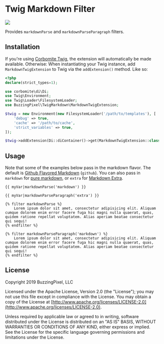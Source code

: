 # Twig Markdown Filter

<p><a href="https://travis-ci.org/buzzingpixel/twig-markdown"><img src="https://travis-ci.org/buzzingpixel/twig-markdown.svg?branch=master"></a></p>

Provides `markdownParse` and `markdownParseParagraph` filters.

## Installation

If you're using [Corbomite Twig](https://github.com/buzzingpixel/corbomite-twig), the extension will automatically be made available. Otherwise: When instantiating your Twig instance, add `MarkdownTwigExtension` to Twig via the `addExtension()` method. Like so:

```php
<?php
declare(strict_types=1);

use corbomite\di\Di;
use Twig\Environment;
use Twig\Loader\FilesystemLoader;
use BuzzingPixel\TwigMarkdown\MarkdownTwigExtension;

$twig = new Environment(new FilesystemLoader('/path/to/templates'), [
    'debug' => true,
    'cache' => '/path/to/cache',
    'strict_variables' => true,
]);

$twig->addExtension(Di::diContainer()->get(MarkdownTwigExtension::class));
```

## Usage

Note that some of the examples below pass in the markdown flavor. The default is [Github Flavored Markdown](https://github.github.com/gfm/) (`github`). You can also pass in `markdown` for [pure markdown](https://daringfireball.net/projects/markdown/syntax), or `extra` for [Markdown Extra](https://michelf.ca/projects/php-markdown/extra/).

```twig
{{ myVar|markdownParse('markdown') }}

{{ myVar|markdownParseParagraph('extra') }}

{% filter markdownParse %}
    Lorem ipsum dolor sit amet, consectetur adipisicing elit. Aliquam cumque dolorem enim error facere fuga hic magni nulla quaerat, quas, quidem ratione repellat voluptatem. Alias aperiam beatae consectetur qui sequi!
{% endfilter %}

{% filter markdownParseParagraph('markdown') %}
    Lorem ipsum dolor sit amet, consectetur adipisicing elit. Aliquam cumque dolorem enim error facere fuga hic magni nulla quaerat, quas, quidem ratione repellat voluptatem. Alias aperiam beatae consectetur qui sequi!
{% endfilter %}
```

## License

Copyright 2019 BuzzingPixel, LLC

Licensed under the Apache License, Version 2.0 (the "License");
you may not use this file except in compliance with the License.
You may obtain a copy of the License at [http://www.apache.org/licenses/LICENSE-2.0](http://www.apache.org/licenses/LICENSE-2.0).

Unless required by applicable law or agreed to in writing, software
distributed under the License is distributed on an "AS IS" BASIS,
WITHOUT WARRANTIES OR CONDITIONS OF ANY KIND, either express or implied.
See the License for the specific language governing permissions and
limitations under the License.
